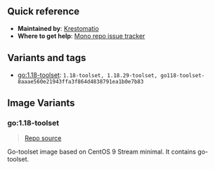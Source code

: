 ## Quick reference
- **Maintained by**:
[Krestomatio](https://krestomatio.com)
- **Where to get help**:
[Mono repo issue tracker](https://github.com/krestomatio/container_builder/issues)

## Variants and tags
- [go:1.18-toolset](#go118-toolset): `1.18-toolset, 1.18.29-toolset, go118-toolset-8aaae560e21943ffa3f864d4838791ea1b0e7b83`


## Image Variants
### go:1.18-toolset
> [Repo source](https://github.com/krestomatio/container_builder/tree/master/go/go118-toolset)

Go-toolset image based on CentOS 9 Stream minimal. It contains go-toolset.

